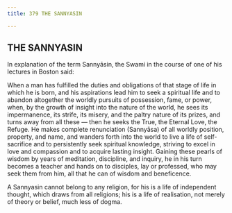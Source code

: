 ```yaml
---
title: 379 THE SANNYASIN

---
```

  

## THE SANNYASIN

In explanation of the term Sannyāsin, the Swami in the course of one of
his lectures in Boston said:

When a man has fulfilled the duties and obligations of that stage of
life in which he is born, and his aspirations lead him to seek a
spiritual life and to abandon altogether the worldly pursuits of
possession, fame, or power, when, by the growth of insight into the
nature of the world, he sees its impermanence, its strife, its misery,
and the paltry nature of its prizes, and turns away from all these —
then he seeks the True, the Eternal Love, the Refuge. He makes complete
renunciation (Sannyāsa) of all worldly position, property, and name, and
wanders forth into the world to live a life of self-sacrifice and to
persistently seek spiritual knowledge, striving to excel in love and
compassion and to acquire lasting insight. Gaining these pearls of
wisdom by years of meditation, discipline, and inquiry, he in his turn
becomes a teacher and hands on to disciples, lay or professed, who may
seek them from him, all that he can of wisdom and beneficence.

A Sannyasin cannot belong to any religion, for his is a life of
independent thought, which draws from all religions; his is a life of
realisation, not merely of theory or belief, much less of dogma.